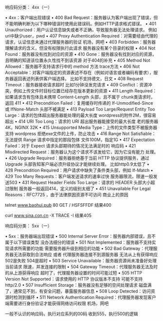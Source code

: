 响应码分类： 4xx（一）

• 4xx：客户端出现错误
 • 400 Bad Request：服务器认为客户端出现了错误，但不能明确判断为以下哪种错误时使用此错误码。例如HTTP请求格式错误。
 • 401 Unauthorized：用户认证信息缺失或者不正确，导致服务器无法处理请求。 例如uri中缺少user，pwd
 • 407 Proxy Authentication Required：对需要经由代理的请求，认证信息未通过代理服务器的验证  机场，网吧
 • 403 Forbidden：服务器理解请求的含义，但没有权限执行此请求   服务器没有某个目录的权限
 • 404 Not Found：服务器没有找到对应的资源
 • 410 Gone：服务器没有找到对应的资源，且明确的知道该位置永久性找不到该资源  对于404的补充
 • 405 Method Not Allowed：服务器不支持请求行中的 method 方法   trace方法
 • 406 Not Acceptable：对客户端指定的资源表述不存在（例如对语言或者编码有要求），服务器返回表述列表供客户端选择。 
     比如不支持德文，日文
 • 408 Request Timeout：服务器接收请求超时  比如1分钟没发完请求
 • 409 Conflict：资源冲突，例如上传文件时目标位置已经存在版本更新的资源
 • 411 Length Required：如果请求含有包体且未携带 Content-Length 头部，且不属于 chunk类请求时，返回 411
 • 412 Precondition Failed：复用缓存时传递的 If-Unmodified-Since 或 IfNone-Match 头部不被满足
 • 413 Payload Too Large/Request Entity Too Large：请求的包体超出服务器能处理的最大长度
    wordpress的附件2M，很容易超出
 • 414 URI Too Long：请求的 URI 超出服务器能接受的最大长度   老的服务器4K，NGINX 32K
 • 415 Unsupported Media Type：上传的文件类型不被服务器支持
    wordpress 拒绝exe文件的上传，防止攻击
 • 416 Range Not Satisfiable：无法提供 Range 请求中指定的那段包体 文件100M，指定1G
 • 417 Expectation Failed：对于 Expect 请求头部期待的情况无法满足时的 响应码
 • 421 Misdirected Request：服务器认为这个请求不该发给它，因为它没有能力 处理。
 • 426 Upgrade Required：服务器拒绝基于当前 HTTP 协议提供服务，通过 Upgrade 头部告知客户端必须升级协议才能继续处理。
   比如http0.9太低了
 • 428 Precondition Required：用户请求中缺失了条件类头部，例如 If-Match
 • 429 Too Many Requests：客户端发送请求的速率过快     服务器限流，限速一般发送503
 • 431 Request Header Fields Too Large：请求的 HEADER 头部大小超过限制   服务器一般返回414，定义的级别太细了
 • 451 Unavailable For Legal Reasons：RFC7725 ，由于法律原因资源不可访问  商业上的原因
 
 telnet www.baohui.pub 80
 GET / HSFSFFDF
 结果400
  
 curl www.sina.con.cn -X TRACE -I 
 结果405
 
 
 
响应码分类： 5xx（一）

• 5xx：服务器端出现错误
  • 500 Internal Server Error：服务器内部错误，且不属于以下错误类型   没办法细分的错误
  • 501 Not Implemented：服务器不支持实现请求所需要的功能        需要服务器升级到相应的功能
  • 502 Bad Gateway：代理服务器无法获取到合法响应              或者 代理服务器连接不到源服务器  无法从上有获得响应 502是失败 504是超时
  • 503 Service Unavailable：服务器资源尚未准备好处理当前请求   限速，并发连接的限制
  • 504 Gateway Timeout：代理服务器无法及时的从上游获得响应      超时了，代理服务器设置的时间可能过短
  • 505 HTTP Version Not Supported：请求使用的 HTTP 协议版本不支持  可能不支持http/2.0
  • 507 Insufficient Storage：服务器没有足够的空间处理请求      磁盘满了，通常见不到，有安全问题，暴露服务器信息
  • 508 Loop Detected：访问资源时检测到循环
  • 511 Network Authentication Required：代理服务器发现客户端需要进行身份验证才能获得网络访问权限  机场，网吧
  

一般不认识的响应码，执行对应系列的00码  收到555，执行500的逻辑